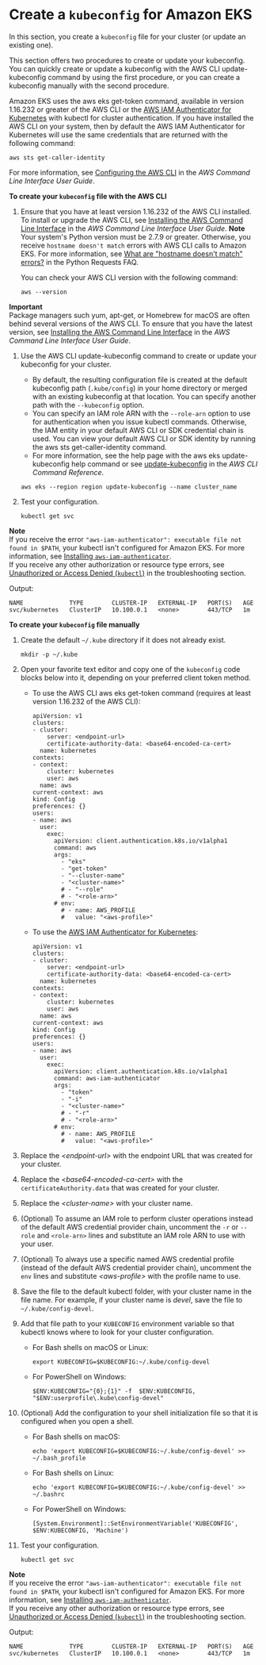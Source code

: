 # Create a `kubeconfig` for Amazon EKS<a name="create-kubeconfig"></a>

In this section, you create a `kubeconfig` file for your cluster \(or update an existing one\)\.

This section offers two procedures to create or update your kubeconfig\. You can quickly create or update a kubeconfig with the AWS CLI update\-kubeconfig command by using the first procedure, or you can create a kubeconfig manually with the second procedure\.

Amazon EKS uses the aws eks get\-token command, available in version 1\.16\.232 or greater of the AWS CLI or the [AWS IAM Authenticator for Kubernetes](https://github.com/kubernetes-sigs/aws-iam-authenticator) with kubectl for cluster authentication\. If you have installed the AWS CLI on your system, then by default the AWS IAM Authenticator for Kubernetes will use the same credentials that are returned with the following command:

```
aws sts get-caller-identity
```

For more information, see [Configuring the AWS CLI](https://docs.aws.amazon.com/cli/latest/userguide/cli-chap-getting-started.html) in the *AWS Command Line Interface User Guide*\.

**To create your `kubeconfig` file with the AWS CLI**

1. Ensure that you have at least version 1\.16\.232 of the AWS CLI installed\. To install or upgrade the AWS CLI, see [Installing the AWS Command Line Interface](https://docs.aws.amazon.com/cli/latest/userguide/installing.html) in the *AWS Command Line Interface User Guide*\.
**Note**  
Your system's Python version must be 2\.7\.9 or greater\. Otherwise, you receive `hostname doesn't match` errors with AWS CLI calls to Amazon EKS\. For more information, see [What are "hostname doesn't match" errors?](http://docs.python-requests.org/en/master/community/faq/#what-are-hostname-doesn-t-match-errors) in the Python Requests FAQ\.

   You can check your AWS CLI version with the following command:

   ```
   aws --version
   ```
**Important**  
Package managers such yum, apt\-get, or Homebrew for macOS are often behind several versions of the AWS CLI\. To ensure that you have the latest version, see [Installing the AWS Command Line Interface](https://docs.aws.amazon.com/cli/latest/userguide/installing.html) in the *AWS Command Line Interface User Guide*\.

1. Use the AWS CLI update\-kubeconfig command to create or update your kubeconfig for your cluster\.
   + By default, the resulting configuration file is created at the default kubeconfig path \(`.kube/config`\) in your home directory or merged with an existing kubeconfig at that location\. You can specify another path with the `--kubeconfig` option\.
   + You can specify an IAM role ARN with the `--role-arn` option to use for authentication when you issue kubectl commands\. Otherwise, the IAM entity in your default AWS CLI or SDK credential chain is used\. You can view your default AWS CLI or SDK identity by running the aws sts get\-caller\-identity command\.
   + For more information, see the help page with the aws eks update\-kubeconfig help command or see [update\-kubeconfig](https://docs.aws.amazon.com/cli/latest/reference/eks/update-kubeconfig.html) in the *AWS CLI Command Reference*\.

   ```
   aws eks --region region update-kubeconfig --name cluster_name
   ```

1. Test your configuration\.

   ```
   kubectl get svc
   ```
**Note**  
If you receive the error `"aws-iam-authenticator": executable file not found in $PATH`, your kubectl isn't configured for Amazon EKS\. For more information, see [Installing `aws-iam-authenticator`](install-aws-iam-authenticator.md)\.  
If you receive any other authorization or resource type errors, see [Unauthorized or Access Denied \(`kubectl`\)](troubleshooting.md#unauthorized) in the troubleshooting section\.

   Output:

   ```
   NAME             TYPE        CLUSTER-IP   EXTERNAL-IP   PORT(S)   AGE
   svc/kubernetes   ClusterIP   10.100.0.1   <none>        443/TCP   1m
   ```

**To create your `kubeconfig` file manually**

1. Create the default `~/.kube` directory if it does not already exist\.

   ```
   mkdir -p ~/.kube
   ```

1. Open your favorite text editor and copy one of the `kubeconfig` code blocks below into it, depending on your preferred client token method\.
   + To use the AWS CLI aws eks get\-token command \(requires at least version 1\.16\.232 of the AWS CLI\):

     ```
     apiVersion: v1
     clusters:
     - cluster:
         server: <endpoint-url>
         certificate-authority-data: <base64-encoded-ca-cert>
       name: kubernetes
     contexts:
     - context:
         cluster: kubernetes
         user: aws
       name: aws
     current-context: aws
     kind: Config
     preferences: {}
     users:
     - name: aws
       user:
         exec:
           apiVersion: client.authentication.k8s.io/v1alpha1
           command: aws
           args:
             - "eks"
             - "get-token"
             - "--cluster-name"
             - "<cluster-name>"
             # - "--role"
             # - "<role-arn>"
           # env:
             # - name: AWS_PROFILE
             #   value: "<aws-profile>"
     ```
   + To use the [AWS IAM Authenticator for Kubernetes](https://github.com/kubernetes-sigs/aws-iam-authenticator):

     ```
     apiVersion: v1
     clusters:
     - cluster:
         server: <endpoint-url>
         certificate-authority-data: <base64-encoded-ca-cert>
       name: kubernetes
     contexts:
     - context:
         cluster: kubernetes
         user: aws
       name: aws
     current-context: aws
     kind: Config
     preferences: {}
     users:
     - name: aws
       user:
         exec:
           apiVersion: client.authentication.k8s.io/v1alpha1
           command: aws-iam-authenticator
           args:
             - "token"
             - "-i"
             - "<cluster-name>"
             # - "-r"
             # - "<role-arn>"
           # env:
             # - name: AWS_PROFILE
             #   value: "<aws-profile>"
     ```

1. Replace the *<endpoint\-url>* with the endpoint URL that was created for your cluster\.

1. Replace the *<base64\-encoded\-ca\-cert>* with the `certificateAuthority.data` that was created for your cluster\.

1. Replace the *<cluster\-name>* with your cluster name\.

1. \(Optional\) To assume an IAM role to perform cluster operations instead of the default AWS credential provider chain, uncomment the `-r` or `--role` and `<role-arn>` lines and substitute an IAM role ARN to use with your user\.

1. \(Optional\) To always use a specific named AWS credential profile \(instead of the default AWS credential provider chain\), uncomment the `env` lines and substitute *<aws\-profile>* with the profile name to use\.

1. Save the file to the default kubectl folder, with your cluster name in the file name\. For example, if your cluster name is *devel*, save the file to `~/.kube/config-devel`\.

1. Add that file path to your `KUBECONFIG` environment variable so that kubectl knows where to look for your cluster configuration\.
   + For Bash shells on macOS or Linux:

     ```
     export KUBECONFIG=$KUBECONFIG:~/.kube/config-devel
     ```
   + For PowerShell on Windows:

     ```
     $ENV:KUBECONFIG="{0};{1}" -f  $ENV:KUBECONFIG, "$ENV:userprofile\.kube\config-devel"
     ```

1. \(Optional\) Add the configuration to your shell initialization file so that it is configured when you open a shell\.
   + For Bash shells on macOS:

     ```
     echo 'export KUBECONFIG=$KUBECONFIG:~/.kube/config-devel' >> ~/.bash_profile
     ```
   + For Bash shells on Linux:

     ```
     echo 'export KUBECONFIG=$KUBECONFIG:~/.kube/config-devel' >> ~/.bashrc
     ```
   + For PowerShell on Windows:

     ```
     [System.Environment]::SetEnvironmentVariable('KUBECONFIG', $ENV:KUBECONFIG, 'Machine')
     ```

1. Test your configuration\.

   ```
   kubectl get svc
   ```
**Note**  
If you receive the error `"aws-iam-authenticator": executable file not found in $PATH`, your kubectl isn't configured for Amazon EKS\. For more information, see [Installing `aws-iam-authenticator`](install-aws-iam-authenticator.md)\.  
If you receive any other authorization or resource type errors, see [Unauthorized or Access Denied \(`kubectl`\)](troubleshooting.md#unauthorized) in the troubleshooting section\.

   Output:

   ```
   NAME             TYPE        CLUSTER-IP   EXTERNAL-IP   PORT(S)   AGE
   svc/kubernetes   ClusterIP   10.100.0.1   <none>        443/TCP   1m
   ```